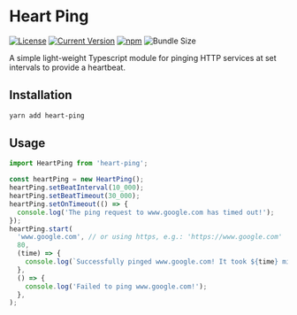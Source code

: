 # Heart Ping

[![License][license-image]][license-url]
[![Current Version](https://img.shields.io/npm/v/heart-ping.svg)](https://www.npmjs.com/package/heart-ping)
[![npm](https://img.shields.io/npm/dw/heart-ping.svg)](https://www.npmjs.com/package/heart-ping)
![Bundle Size](https://img.shields.io/bundlephobia/min/heart-ping.svg?style=flat)

[license-url]: https://opensource.org/licenses/MIT
[license-image]: https://img.shields.io/npm/l/make-coverage-badge.svg

A simple light-weight Typescript module for pinging HTTP services at set intervals to provide a
heartbeat.

## Installation

```sh
yarn add heart-ping
```

## Usage

```typescript
import HeartPing from 'heart-ping';

const heartPing = new HeartPing();
heartPing.setBeatInterval(10_000);
heartPing.setBeatTimeout(30_000);
heartPing.setOnTimeout(() => {
  console.log('The ping request to www.google.com has timed out!');
});
heartPing.start(
  'www.google.com', // or using https, e.g.: 'https://www.google.com'
  80,
  (time) => {
    console.log(`Successfully pinged www.google.com! It took ${time} milliseconds.`);
  },
  () => {
    console.log('Failed to ping www.google.com!');
  },
);
```
